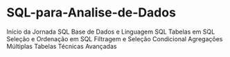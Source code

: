 # SQL-para-Analise-de-Dados
Início da Jornada SQL Base de Dados e Linguagem SQL Tabelas em SQL Seleção e Ordenação em SQL Filtragem e Seleção Condicional Agregações Múltiplas Tabelas Técnicas Avançadas
